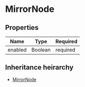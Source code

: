 

# MirrorNode

## Properties

Name | Type | Required
-------- | -------- | --------
enabled | Boolean | required




## Inheritance heirarchy


* [MirrorNode](MirrorNode.md)
